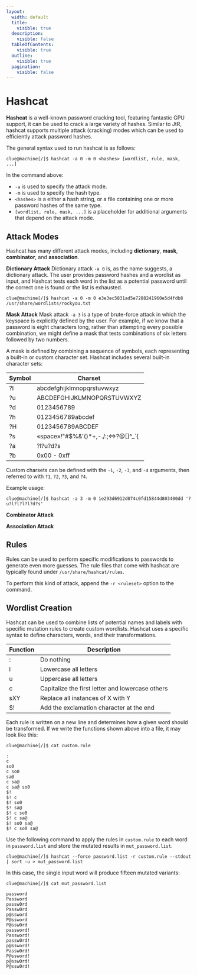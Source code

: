 ```yaml
---
layout:
  width: default
  title:
    visible: true
  description:
    visible: false
  tableOfContents:
    visible: true
  outline:
    visible: true
  pagination:
    visible: false
---
```


# Hashcat

**Hashcat** is a well-known password cracking tool, featuring fantastic GPU support, it can be used to crack a large variety of hashes. Similar to JtR, hashcat supports multiple attack (cracking) modes which can be used to efficiently attack password hashes.

The general syntax used to run hashcat is as follows:

```shell
clue@machine[/]$ hashcat -a 0 -m 0 <hashes> [wordlist, rule, mask, ...]
```

In the command above:

* `-a` is used to specify the attack mode.
* `-m` is used to specify the hash type.
* `<hashes>` is a either a hash string, or a file containing one or more password hashes of the same type.
* `[wordlist, rule, mask, ...]` is a placeholder for additional arguments that depend on the attack mode.

## Attack Modes

Hashcat has many different attack modes, including **dictionary**, **mask**, **combinator**, and **association**.

**Dictionary Attack** Dictionary attack `-a 0` is, as the name suggests, a dictionary attack. The user provides password hashes and a wordlist as input, and Hashcat tests each word in the list as a potential password until the correct one is found or the list is exhausted.

```shell
clue@machine[/]$ hashcat -a 0 -m 0 e3e3ec5831ad5e7288241960e5d4fdb8 /usr/share/wordlists/rockyou.txt
```

**Mask Attack** Mask attack `-a 3` is a type of brute-force attack in which the keyspace is explicitly defined by the user. For example, if we know that a password is eight characters long, rather than attempting every possible combination, we might define a mask that tests combinations of six letters followed by two numbers.

A mask is defined by combining a sequence of symbols, each representing a built-in or custom character set. Hashcat includes several built-in character sets:

| Symbol | Charset                                 |
| ------ | --------------------------------------- |
| ?l     | abcdefghijklmnopqrstuvwxyz              |
| ?u     | ABCDEFGHIJKLMNOPQRSTUVWXYZ              |
| ?d     | 0123456789                              |
| ?h     | 0123456789abcdef                        |
| ?H     | 0123456789ABCDEF                        |
| ?s     | «space»!"#$%&'()\*+,-./:;<=>?@\[]^\_\`{ |
| ?a     | ?l?u?d?s                                |
| ?b     | 0x00 - 0xff                             |

Custom charsets can be defined with the `-1`, `-2`, `-3`, and `-4` arguments, then referred to with `?1`, `?2`, `?3`, and `?4`.

Example usage:

```shell
clue@machine[/]$ hashcat -a 3 -m 0 1e293d6912d074c0fd15844d803400dd '?u?l?l?l?l?d?s'
```

**Combinator Attack**

**Association Attack**

## Rules

Rules can be used to perform specific modifications to passwords to generate even more guesses. The rule files that come with hashcat are typically found under `/usr/share/hashcat/rules`.

To perform this kind of attack, append the `-r <ruleset>` option to the command.

## Wordlist Creation

Hashcat can be used to combine lists of potential names and labels with specific mutation rules to create custom wordlists. Hashcat uses a specific syntax to define characters, words, and their transformations.

| Function | Description                                      |
| -------- | ------------------------------------------------ |
| :        | Do nothing                                       |
| l        | Lowercase all letters                            |
| u        | Uppercase all letters                            |
| c        | Capitalize the first letter and lowercase others |
| sXY      | Replace all instances of X with Y                |
| $!       | Add the exclamation character at the end         |

Each rule is written on a new line and determines how a given word should be transformed. If we write the functions shown above into a file, it may look like this:

```shell
clue@machine[/]$ cat custom.rule

:
c
so0
c so0
sa@
c sa@
c sa@ so0
$!
$! c
$! so0
$! sa@
$! c so0
$! c sa@
$! so0 sa@
$! c so0 sa@
```

Use the following command to apply the rules in `custom.rule` to each word in `password.list` and store the mutated results in `mut_password.list`.

```shell
clue@machine[/]$ hashcat --force password.list -r custom.rule --stdout | sort -u > mut_password.list
```

In this case, the single input word will produce fifteen mutated variants:

```shell
clue@machine[/]$ cat mut_password.list

password
Password
passw0rd
Passw0rd
p@ssword
P@ssword
P@ssw0rd
password!
Password!
passw0rd!
p@ssword!
Passw0rd!
P@ssword!
p@ssw0rd!
P@ssw0rd!
```
